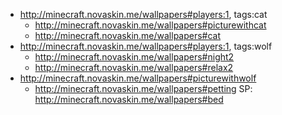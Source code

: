 - http://minecraft.novaskin.me/wallpapers#players:1, tags:cat
    - http://minecraft.novaskin.me/wallpapers#picturewithcat
    - http://minecraft.novaskin.me/wallpapers#cat
- http://minecraft.novaskin.me/wallpapers#players:1, tags:wolf
    - http://minecraft.novaskin.me/wallpapers#night2
    - http://minecraft.novaskin.me/wallpapers#relax2
- http://minecraft.novaskin.me/wallpapers#picturewithwolf
   - http://minecraft.novaskin.me/wallpapers#petting
SP: http://minecraft.novaskin.me/wallpapers#bed
